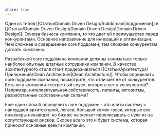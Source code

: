 ```yaml
---
share: true
---
```


Один из типов [[Статьи/Domain Driven Design/Subdomain|поддоменов]] в [[Статьи/Domain Driven Design/Domain Driven Design|Domain Driven Design]]. Основа бизнеса компании, то что дает ей преимущество перед конкурентами. Основное направление для инноваций и оптимизации. Чем сложнее и совершеннее core поддомен, тем сложнее конкурентам догнать компанию.

Разработкой core поддомена компании должны заниматься только наиболее опытные штатные сотрудники компании. В качестве архитектурного стиля стоит придерживаться [[Статьи/Архитектура/Приложений/Clean Architecture|Clean Architecture]].
Чтобы определить core поддомен компании, посмотрите, что отличает ее от конкурентов. Есть ли у компании «секретный соус», которого нет у конкурентов? Например, интеллектуальная собственность, патенты, алгоритмы, разработанные собственными силами?

Еще один способ определить core поддомен - это найти систему с наихудшей архитектурой, легаси, большой комок грязи, которые все инженеры ненавидят, но бизнес не желает переписывать с нуля из-за сопутствующих рисков. Скорее всего это и будет система, которая приносит основные деньги компании.
